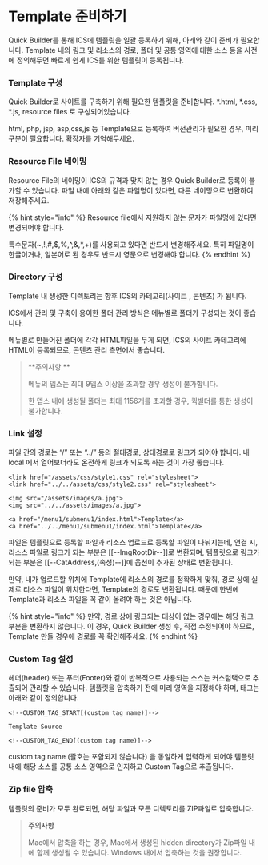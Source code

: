 # Template 준비하기

Quick Builder를 통해 ICS에 템플릿을 일괄 등록하기 위해, 아래와 같이 준비가 필요합니다. Template 내의 링크 및 리소스의 경로, 폴더 및 공통 영역에 대한 소스 등을 사전에 정의해두면 빠르게 쉽게 ICS를 위한 템플릿이 등록됩니다.



### Template 구성

Quick Builder로 사이트를 구축하기 위해 필요한 템플릿을 준비합니다. \*.html, \*.css, \*.js, resource files 로 구성되어있습니다.&#x20;

html, php, jsp, asp,css,js  등 Template으로 등록하여 버전관리가 필요한 경우, 미리 구분이 필요합니다. 확장자를 기억해두세요.&#x20;



### Resource File 네이밍

Resource File의 네이밍이 ICS의 규격과 맞지 않는 경우 Quick Builder로 등록이 불가할 수 있습니다.  파일 내에 아래와 같은 파일명이 있다면, 다른 네이밍으로 변환하여 저장해주세요.

{% hint style="info" %}
Resource file에서 지원하지 않는 문자가 파일명에 있다면 변경되어야 합니다.&#x20;

특수문자(\~,!,#,$,%,^,&,\*,+)를 사용되고 있다면 반드시 변경해주세요. 특히 파일명이 한글이거나, 일본어로 된 경우도 반드시 영문으로 변경해야 합니다.
{% endhint %}



### Directory 구성&#x20;

Template 내 생성한 디렉토리는 향후 ICS의 카테고리(사이트 , 콘텐츠) 가 됩니다.&#x20;

ICS에서 관리 및 구축이 용이한 폴더 관리 방식은 메뉴별로 폴더가 구성되는 것이 좋습니다.&#x20;

메뉴별로 만들어진 폴더에 각각 HTML파일을 두게 되면, ICS의 사이트 카테고리에 HTML이 등록되므로, 콘텐츠 관리 측면에서 좋습니다.

> **주의사항 **
>
> 메뉴의 뎁스는 최대 9뎁스 이상을 초과할 경우 생성이 불가합니다.&#x20;
>
> 한 뎁스 내에 생성될 폴더는 최대 1156개를 초과할 경우, 퀵빌더를 통한 생성이 불가합니다.&#x20;



### Link 설정&#x20;

파일 간의 경로는 “/” 또는 “../” 등의 절대경로, 상대경로로 링크가 되어야 합니다. 내 local 에서 열어보더라도 온전하게 링크가 되도록 하는 것이 가장 좋습니다.

```
<link href="/assets/css/style1.css" rel="stylesheet">
<link href="../../assets/css/style2.css" rel="stylesheet">

<img src="/assets/images/a.jpg">
<img src="../../assets/images/a.jpg">

<a href="/menu1/submenu1/index.html">Template</a>
<a href="../../menu1/submenu1/index.html">Template</a>
```

파일은 템플릿으로 등록할 파일과 리소스 업로드로 등록할 파일이 나눠지는데, 연결 시, 리소스 파일로 링크가 되는 부분은 \[\[--ImgRootDir--]]로 변환되며, 템플릿으로 링크가 되는 부분은 \[\[--CatAddress,(속성)--]]에 옵션이 추가된 상태로 변환됩니다.

만약, 내가 업로드할 위치에 Template에 리소스의 경로를 정확하게 맞춰, 경로 상에 실제로 리소스 파일이 위치한다면, Template의 경로도 변환됩니다. 때문에 한번에 Template과 리소스 파일을 꼭 같이 올려야 하는 것은 아닙니다. &#x20;

{% hint style="info" %}
만약, 경로 상에 링크되는 대상이 없는 경우에는 해당 링크 부분을 변환하지 않습니다. 이 경우, Quick Builder 생성 후, 직접 수정되어야 하므로, Template 만들 경우에 경로를 꼭 확인해주세요.
{% endhint %}



### Custom Tag 설정

헤더(header) 또는 푸터(Footer)와 같이 반복적으로 사용되는 소스는 커스텀택으로 추출되어 관리할 수 있습니다. 템플릿을 압축하기 전에 미리 영역을 지정해야 하며, 태그는 아래와 같이 정의합니다.

```
<!--CUSTOM_TAG_START[(custom tag name)]-->

Template Source

<!--CUSTOM_TAG_END[(custom tag name)]-->
```

custom tag name (괄호는 포함되지 않습니다) 을 동일하게 입력하게 되어야 템플릿 내에 해당 소스를 공통 소스 영역으로 인지하고 Custom Tag으로 추출됩니다.&#x20;



### Zip file 압축&#x20;

템플릿의 준비가 모두 완료되면, 해당 파일과 모든 디렉토리를 ZIP파일로 압축합니다.

> **주의사항**
>
> Mac에서 압축을 하는 경우, Mac에서 생성된 hidden directory가 Zip파일 내에 함께 생성될 수 있습니다. Windows 내에서 압축하는 것을 권장합니다.
